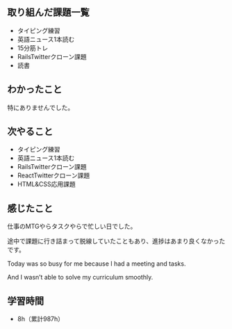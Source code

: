 ## 取り組んだ課題一覧
- タイピング練習
- 英語ニュース1本読む
- 15分筋トレ
- RailsTwitterクローン課題
- 読書
## わかったこと
特にありませんでした。
## 次やること
- タイピング練習
- 英語ニュース1本読む
- RailsTwitterクローン課題
- ReactTwitterクローン課題
- HTML&CSS応用課題
## 感じたこと
仕事のMTGやらタスクやらで忙しい日でした。

途中で課題に行き詰まって脱線していたこともあり、進捗はあまり良くなかったです。

Today was so busy for me because I had a meeting and tasks.

And I wasn’t able to solve my curriculum smoothly.

## 学習時間
- 8h（累計987h）
